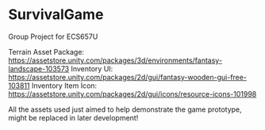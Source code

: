 # SurvivalGame
Group Project for ECS657U

Terrain Asset Package: https://assetstore.unity.com/packages/3d/environments/fantasy-landscape-103573
Inventory UI: https://assetstore.unity.com/packages/2d/gui/fantasy-wooden-gui-free-103811
Inventory Item Icon: https://assetstore.unity.com/packages/2d/gui/icons/resource-icons-101998

All the assets used just aimed to help demonstrate the game prototype, might be replaced in later development!
